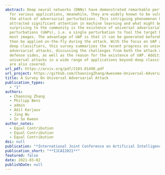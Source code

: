 ```yaml
---
abstract: Deep neural networks (DNNs) have demonstrated remarkable performance
  for various applications, meanwhile, they are widely known to be vulnerable to
  the attack of adversarial perturbations. This intriguing phenomenon has
  attracted significant attention in machine learning and what might be more
  surprising to the community is the existence of universal adversarial
  perturbations (UAPs), i.e. a single perturbation to fool the target DNN for
  most images. The advantage of UAP is that it can be generated beforehand and
  then be applied on-the-fly during the attack. With the focus on UAP against
  deep classifiers, this survey summarizes the recent progress on universal
  adversarial attacks, discussing the challenges from both the attack and
  defense sides, as well as the reason for the existence of UAP. Additionally,
  universal attacks in a wide range of applications beyond deep classification
  are also covered.
url_pdf: https://arxiv.org/pdf/2103.01498.pdf
url_project: https://github.com/ChaoningZhang/Awesome-Universal-Adversarial-Perturbations
title: A Survey On Universal Adversarial Attack
publication_types:
  - "1"
authors:
  - Chaoning Zhang
  - Philipp Benz
  - admin
  - Adil Karjauv
  - Jing Wu
  - In So Kweon
author_notes:
  - Equal Contribution
  - Equal Contribution
  - Equal Contribution
doi: null
publication: "*International Joint Conference on Artificial Intelligence (IJCAI) 2021*"
publication_short: "**IJCAI2021**"
featured: false
date: 2021-03-02
publishDate: null
---
```

